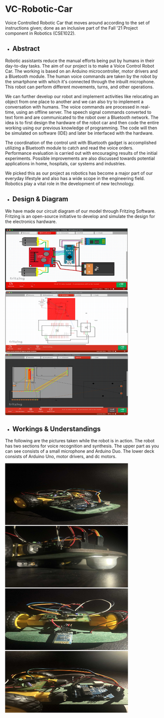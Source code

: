 # VC-Robotic-Car
Voice Controlled Robotic Car that moves around according to the set of instructions given; done as an inclusive part of the Fall '21 Project component in Robotics (CSE1022).

- ## Abstract

Robotic assistants reduce the manual efforts being put by humans in their day-to-day tasks. The aim of our project is to make a Voice Control Robot Car. The working is based on an Arduino microcontroller, motor drivers and a Bluetooth module. The human voice commands are taken by the robot by the smartphone with which it's connected through the inbuilt microphone. This robot can perform different movements, turns, and other operations. 

We can further develop our robot and implement activities like relocating an object from one place to another and we can also try to implement a conversation with humans. The voice commands are processed in real-time, using an offline server. The speech signal commands converted to text form and are communicated to the robot over a Bluetooth network. The idea is to first design the hardware of the robot car and then code the entire working using our previous knowledge of programming. The code will then be simulated on software (IDE) and later be interfaced with the hardware. 

The coordination of the control unit with Bluetooth gadget is accomplished utilizing a Bluetooth module to catch and read the voice orders. Performance evaluation is carried out with encouraging results of the initial experiments. Possible improvements are also discussed towards potential applications in home, hospitals, car systems and industries. 

We picked this as our project as robotics has become a major part of our everyday lifestyle and also has a wide scope in the engineering field. Robotics play a vital role in the development of new technology.

- ## Design & Diagram

We have made our circuit diagram of our model through Fritzing Software. Fritzing is an open-source initiative to develop and simulate the design for the electronics hardware.

<img src="images/1.png" width="400" height="200">
<img src="images/2.png" width="400" height="200">
<img src="images/3.png" width="400" height="200">

- ## Workings & Understandings

The following are the pictures taken while the robot is in action. The robot has two sections for voice recognition and synthesis. The upper part as you can see consists of a small microphone and Arduino Duo. The lower deck consists of Arduino Uno, motor drivers, and dc motors.

<img src="https://raw.githubusercontent.com/4bdul4ziz/VC-Robotic-Car/main/images/frontal-view.jpg" width="400" height="200">
<img src="https://raw.githubusercontent.com/4bdul4ziz/VC-Robotic-Car/main/images/bottom-view.jpg" width="400" height="200">
<img src="https://raw.githubusercontent.com/4bdul4ziz/VC-Robotic-Car/main/images/rear-view.jpg" width="400" height="200">
<img src="https://raw.githubusercontent.com/4bdul4ziz/VC-Robotic-Car/main/images/side-view.jpg" width="400" height="200">
